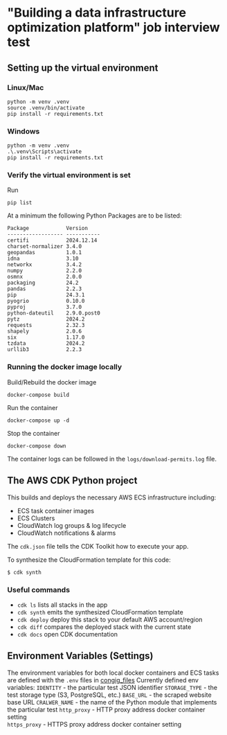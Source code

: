 # "Building a data infrastructure optimization platform" job interview test

## Setting up the virtual environment

### Linux/Mac

```
python -m venv .venv
source .venv/bin/activate
pip install -r requirements.txt
```

### Windows

```
python -m venv .venv
.\.venv\Scripts\activate
pip install -r requirements.txt
```

### Verify the virtual environment is set

Run

```
pip list
```

At a minimum the following Python Packages are to be listed:

```
Package            Version
------------------ -----------
certifi            2024.12.14
charset-normalizer 3.4.0
geopandas          1.0.1
idna               3.10
networkx           3.4.2
numpy              2.2.0
osmnx              2.0.0
packaging          24.2
pandas             2.2.3
pip                24.3.1
pyogrio            0.10.0
pyproj             3.7.0
python-dateutil    2.9.0.post0
pytz               2024.2
requests           2.32.3
shapely            2.0.6
six                1.17.0
tzdata             2024.2
urllib3            2.2.3
```

### Running the docker image locally

Build/Rebuild the docker image

```
docker-compose build
```

Run the container

```
docker-compose up -d
```

Stop the container

```
docker-compose down
```

The container logs can be followed in the `logs/download-permits.log` file.

## The AWS CDK Python project

This builds and deploys the necessary AWS ECS infrastructure including:

- ECS task container images
- ECS Clusters 
- CloudWatch log groups & log lifecycle
- CloudWatch notifications & alarms 

The `cdk.json` file tells the CDK Toolkit how to execute your app.

To synthesize the CloudFormation template for this code:

```
$ cdk synth
```

### Useful commands

 * `cdk ls`          lists all stacks in the app
 * `cdk synth`       emits the synthesized CloudFormation template
 * `cdk deploy`      deploy this stack to your default AWS account/region
 * `cdk diff`        compares the deployed stack with the current state
 * `cdk docs`        open CDK documentation

## Environment Variables (Settings)

The environment variables for both local docker containers and ECS tasks are defined with the `.env` files in [congig_files](./congig_files)
Currently defined env variables:
`IDENTITY` - the particular test JSON identifier
`STORAGE_TYPE` - the test storage type (S3, PostgreSQL, etc.)
`BASE_URL` - the scraped website base URL 
`CRALWER_NAME` - the name of the Python module that implements the particular test 
`http_proxy` - HTTP proxy address docker container setting  
`https_proxy` - HTTPS proxy address docker container setting

